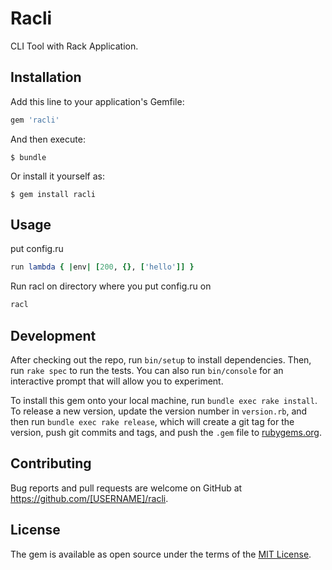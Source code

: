 # Racli

CLI Tool with Rack Application.

## Installation

Add this line to your application's Gemfile:

```ruby
gem 'racli'
```

And then execute:

    $ bundle

Or install it yourself as:

    $ gem install racli

## Usage

put config.ru
```ruby
run lambda { |env| [200, {}, ['hello']] }
```

Run racl on directory where you put config.ru on
```bash
racl
```

## Development

After checking out the repo, run `bin/setup` to install dependencies. Then, run `rake spec` to run the tests. You can also run `bin/console` for an interactive prompt that will allow you to experiment.

To install this gem onto your local machine, run `bundle exec rake install`. To release a new version, update the version number in `version.rb`, and then run `bundle exec rake release`, which will create a git tag for the version, push git commits and tags, and push the `.gem` file to [rubygems.org](https://rubygems.org).

## Contributing

Bug reports and pull requests are welcome on GitHub at https://github.com/[USERNAME]/racli.

## License

The gem is available as open source under the terms of the [MIT License](https://opensource.org/licenses/MIT).
